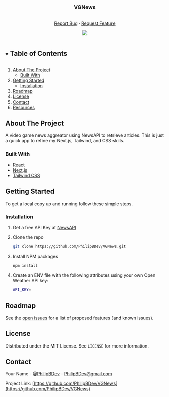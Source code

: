   <h3 align="center">VGNews</h3>
    <p align="center">
</p>

  <p align="center">
    <br />
    <a href="https://github.com/PhilipBDev/VGNews/issues">Report Bug</a>
    ·
    <a href="https://github.com/PhilipBDev/VGNews/issues">Request Feature</a>
    </p>

<p align="center">
    <img src="preview.png">
</p>

<!-- TABLE OF CONTENTS -->
<details open="open">
  <summary><h2 style="display: inline-block">Table of Contents</h2></summary>
  <ol>
    <li>
      <a href="#about-the-project">About The Project</a>
      <ul>
        <li><a href="#built-with">Built With</a></li>
      </ul>
    </li>
    <li>
      <a href="#getting-started">Getting Started</a>
      <ul>
        <li><a href="#installation">Installation</a></li>
      </ul>
    </li>
    <li><a href="#roadmap">Roadmap</a></li>
    <li><a href="#license">License</a></li>
    <li><a href="#contact">Contact</a></li>
    <li><a href="#resources">Resources</a></li>
  </ol>
</details>

<!-- ABOUT THE PROJECT -->

## About The Project

A video game news aggreator using NewsAPI to retrieve articles. This is just a quick app to refine my Next.js, Tailwind, and CSS skills.

### Built With

- [React](https://reactjs.org/)
- [Next.js](https://nextjs.org/)
- [Tailwind CSS](https://tailwindcss.com/)

<!-- GETTING STARTED -->

## Getting Started

To get a local copy up and running follow these simple steps.

### Installation

1. Get a free API Key at [NewsAPI](https://newsapi.org/)
2. Clone the repo
   ```sh
   git clone https://github.com/PhilipBDev/VGNews.git
   ```
3. Install NPM packages
   ```sh
   npm install
   ```
4. Create an ENV file with the following attributes using your own Open Weather API key:

   ```sh
   API_KEY=
   ```

<!-- ROADMAP -->

## Roadmap

See the [open issues](https://github.com/PhilipBDev/VGNews/issues) for a list of proposed features (and known issues).

<!-- LICENSE -->

## License

Distributed under the MIT License. See `LICENSE` for more information.

<!-- CONTACT -->

## Contact

Your Name - [@PhilipBDev](https://twitter.com/PhilipBDev) - PhilipBDev@gmail.com

Project Link: [https://github.com/PhilipBDev/VGNews](https://github.com/PhilipBDev/VGNews)

<!-- RESOURCES -->
